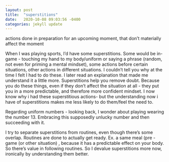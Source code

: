 ```yaml
---
layout: post
title:  "superstitions"
date:   2020-10-08 09:03:56 -0400
categories: jekyll update
---
```

actions done in preparation for an upcoming moment, that don’t materially affect the moment 
<!-- Tags: personal -->

When I was playing sports, I’d have some superstitions. 
Some would be in-game - touching my hand to my body/uniform or saying a phrase (random, not even for priming a mental mindset), some actions before certain situations, other actions in different situations. I couldn’t tell you why at the time I felt I had to do these. I later read an explanation that made me understand it a little more.
Superstitions help you remove doubt. Because you do these things, even if they don’t affect the situation at all - they put you in a more predictable, and therefore more confident mindset. 
I now know why i had these superstitious actions- but the understanding now i have of superstitions makes me less likely to do them/feel the need to.

Regarding uniform numbers - looking back, I wonder about playing wearing the number 13.  Embracing this supposedly unlucky number and then succeeding with it. 

I try to separate superstitions from routines, even though there’s some overlap. Routines are done to actually get ready. Ex. a same meal (pre - game (or other situation) , because it has a predictable effect on your body. So there’s value in following routines.
So I devalue superstitions more now, ironically by understanding them better. 




[jekyll-docs]: https://jekyllrb.com/docs/home
[jekyll-gh]:   https://github.com/jekyll/jekyll
[jekyll-talk]: https://talk.jekyllrb.com/
